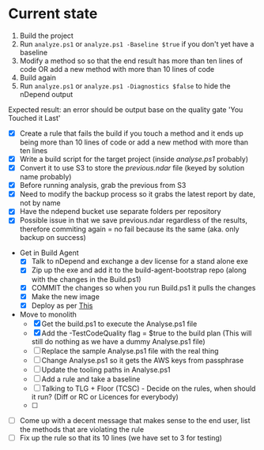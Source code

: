 # Current state

1. Build the project
2. Run `analyze.ps1` or `analyze.ps1 -Baseline $true` if you don't yet have a baseline
3. Modify a method so so that the end result has more than ten lines of code OR add a new method with more than 10 lines of code
4. Build again
5. Run `analyze.ps1` or `analyze.ps1 -Diagnostics $false` to hide the nDepend output

Expected result: an error should be output base on the quality gate 'You Touched it Last'


- [X] Create a rule that fails the build if you touch a method and it ends up being more than 10 lines of code or add a new method with more than ten lines
- [X] Write a build script for the target project (inside _analyse.ps1_ probably)
- [X] Convert it to use S3 to store the _previous.ndar_ file (keyed by solution name probably)
- [X] Before running analysis, grab the previous from S3
- [X] Need to modify the backup process so it grabs the latest report by date, not by name
- [X] Have the ndepend bucket use separate folders per repository
- [X] Possible issue in that we save previous.ndar regardless of the results, therefore commiting again = no fail because its the same (aka. only backup on success)
- Get in Build Agent
    - [X] Talk to nDepend and exchange a dev license for a stand alone exe
    - [X] Zip up the exe and add it to the build-agent-bootstrap repo (along with the changes in the Build.ps1)
    - [X] COMMIT the changes so when you run Build.ps1 it pulls the changes
    - [X] Make the new image
    - [X] Deploy as per [This](https://docs.google.com/document/d/1WOjo1IMgukiE58jiM4WNPvDZ9DS300Qa7f-ZZMHSPrk/edit?ts=5977d745)
- Move to monolith
    - [X] Get the build.ps1 to execute the Analyse.ps1 file
    - [X] Add the -TestCodeQuality flag = $true to the build plan (This will still do nothing as we have a dummy Analyse.ps1 file)
    - [ ] Replace the sample Analyse.ps1 file with the real thing
    - [ ] Change Analyse.ps1 so it gets the AWS keys from passphrase
    - [ ] Update the tooling paths in Analyse.ps1
    - [ ] Add a rule and take a baseline
    - [ ] Talking to TLG + Floor (TCSC) - Decide on the rules, when should it run? (Diff or RC or Licences for everybody)
    - [ ]
- [ ] Come up with a decent message that makes sense to the end user, list the methods that are violating the rule
- [ ] Fix up the rule so that its 10 lines (we have set to 3 for testing)